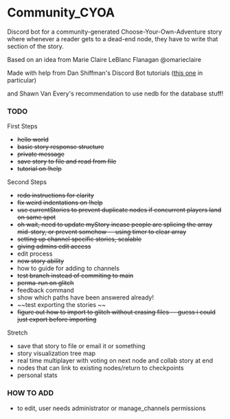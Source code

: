 # Community_CYOA

Discord bot for a community-generated Choose-Your-Own-Adventure story where whenever a reader gets to a dead-end node, they have to write that section of the story.

Based on an idea from Marie Claire LeBlanc Flanagan @omarieclaire

Made with help from Dan Shiffman's Discord Bot tutorials ([this one](https://github.com/CodingTrain/Discord-Bot-Choo-Choo) in particular) 

and Shawn Van Every's recommendation to use nedb for the database stuff!

### TODO

First Steps
- ~~hello world~~
- ~~basic story response structure~~
- ~~private message~~
- ~~save story to file and read from file~~
- ~~tutorial on !help~~

Second Steps
- ~~redo instructions for clarity~~
- ~~fix weird indentations on !help~~
- ~~use currentStories to prevent duplicate nodes if concurrent players land on same spot~~
- ~~oh wait, need to update myStory incase people are splicing the array mid-story, or prevent somehow -- using timer to clear array~~
- ~~setting up channel specific stories, scalable~~
- ~~giving admins edit access~~
- edit process
- ~~new story ability~~
- how to guide for adding to channels
- ~~test branch instead of commiting to main~~
- ~~perma-run on glitch~~
- feedback command
- show which paths have been answered already!
- ~~test exporting the stories ~~
- ~~figure out how to import to glitch without erasing files -- guess i could just export before importing~~

Stretch
- save that story to file or email it or something
- story visualization tree map
- real time multiplayer with voting on next node and collab story at end
- nodes that can link to existing nodes/return to checkpoints
- personal stats


### HOW TO ADD
- to edit, user needs administrator or manage_channels permissions